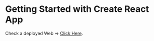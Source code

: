 # Getting Started with Create React App

Check a deployed Web =>  [Click Here](https://fastidious-gumption-d268d3.netlify.app/).
